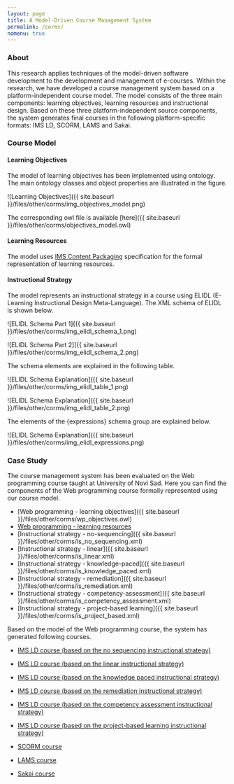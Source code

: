 ```yaml
---
layout: page
title: A Model-Driven Course Management System
permalink: /corms/
nomenu: true
---
```


### About
This research applies techniques of the model-driven software development to the development and management of e-courses. Within the research, we have developed a course management system based on a platform-independent course model. The model consists of the three main components: learning objectives, learning resources and instructional design. Based on these three platform-independent source components, the system generates final courses in the following platform-specific formats: IMS LD, SCORM, LAMS and Sakai.

### Course Model

#### Learning Objectives

The model of learning objectives has been implemented using ontology. The main ontology classes and object properties are illustrated in the figure.

![Learning Objectives]({{ site.baseurl }}/files/other/corms/img_objectives_model.png)

The corresponding owl file is available [here]({{ site.baseurl }}/files/other/corms/objectives_model.owl)

#### Learning Resources

The model uses [IMS Content Packaging](https://www.imsglobal.org/content/packaging/index.html) specification for the formal representation of learning resources.

#### Instructional Strategy

The model represents an instructional strategy in a course using ELIDL (E-Learning Instructional Design Meta-Language). The XML schema of ELIDL is shown below.

![ELIDL Schema Part 1]({{ site.baseurl }}/files/other/corms/img_elidl_schema_1.png)

![ELIDL Schema Part 2]({{ site.baseurl }}/files/other/corms/img_elidl_schema_2.png)

The schema elements are explained in the following table.

![ELIDL Schema Explanation]({{ site.baseurl }}/files/other/corms/img_elidl_table_1.png)

![ELIDL Schema Explanation]({{ site.baseurl }}/files/other/corms/img_elidl_table_2.png)

The elements of the {expressions} schema group are explained below.

![ELIDL Schema Explanation]({{ site.baseurl }}/files/other/corms/img_elidl_expressions.png)

### Case Study

The course management system has been evaluated on the Web programming course taught at University of Novi Sad. Here you can find the components of the Web programming course formally represented using our course model. 

+ [Web programming - learning objectives]({{ site.baseurl }}/files/other/corms/wp_objectives.owl)
+ [Web programming - learning resources](https://dl.dropboxusercontent.com/u/33159784/corms/wp_resources.zip)
+ [Instructional strategy - no-sequencing]({{ site.baseurl }}/files/other/corms/is_no_sequencing.xml)
+ [Instructional strategy - linear]({{ site.baseurl }}/files/other/corms/is_linear.xml)
+ [Instructional strategy - knowledge-paced]({{ site.baseurl }}/files/other/corms/is_knowledge_paced.xml)
+ [Instructional strategy - remediation]({{ site.baseurl }}/files/other/corms/is_remediation.xml)
+ [Instructional strategy - competency-assessment]({{ site.baseurl }}/files/other/corms/is_competency_assessment.xml)
+ [Instructional strategy - project-based learning]({{ site.baseurl }}/files/other/corms/is_project_based.xml)

Based on the model of the Web programming course, the system has generated following courses.

+ [IMS LD course (based on the no sequencing instructional strategy)](https://dl.dropboxusercontent.com/u/33159784/corms/wp_imsld_noseq.zip)

+ [IMS LD course (based on the linear instructional strategy)](https://dl.dropboxusercontent.com/u/33159784/corms/wp_imsld_linear.zip)

+ [IMS LD course (based on the knowledge paced instructional strategy)](https://dl.dropboxusercontent.com/u/33159784/corms/wp_imsld_knowledge_paced.zip)

+ [IMS LD course (based on the remediation instructional strategy)](https://dl.dropboxusercontent.com/u/33159784/corms/wp_imsld_remediation.zip)

+ [IMS LD course (based on the competency assessment instructional strategy)](https://dl.dropboxusercontent.com/u/33159784/corms/wp_imsld_comp_assess.zip)

+ [IMS LD course (based on the project-based learning instructional strategy)](https://dl.dropboxusercontent.com/u/33159784/corms/wp_imsld_project_based.zip)

+ [SCORM course](https://dl.dropboxusercontent.com/u/33159784/corms/wp_scorm.zip)

+ [LAMS course](https://dl.dropboxusercontent.com/u/33159784/corms/wp_lams.zip)

+ [Sakai course](https://dl.dropboxusercontent.com/u/33159784/corms/wp_sakai.zip)